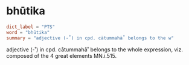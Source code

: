 # bhūtika

``` toml
dict_label = "PTS"
word = "bhūtika"
summary = "adjective (-˚) in cpd. cātummahā˚ belongs to the w"
```

adjective (\-˚) in cpd. cātummahā˚ belongs to the whole expression, viz. composed of the 4 great elements MN.i.515.


